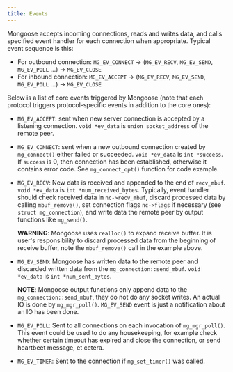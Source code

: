 ```yaml
---
title: Events
---
```


Mongoose accepts incoming connections, reads and writes data, and calls
specified event handler for each connection when appropriate. Typical event
sequence is this:

- For outbound connection: `MG_EV_CONNECT` -> (`MG_EV_RECV`, `MG_EV_SEND`,
  `MG_EV_POLL` ...) -> `MG_EV_CLOSE`
- For inbound connection: `MG_EV_ACCEPT` ->  (`MG_EV_RECV`, `MG_EV_SEND`,
  `MG_EV_POLL` ...) -> `MG_EV_CLOSE`


Below is a list of core events triggered by Mongoose (note that each protocol
triggers protocol-specific events in addition to the core ones):

- `MG_EV_ACCEPT`: sent when new server connection is accepted by a listening
  connection. `void *ev_data` is `union socket_address` of the remote peer.

- `MG_EV_CONNECT`: sent when a new outbound connection created by `mg_connect()`
  either failed or succeeded. `void *ev_data` is `int *success`.  If `success`
  is 0, then connection has been established, otherwise it contains error code.
  See `mg_connect_opt()` function for code example.

- `MG_EV_RECV`: New data is received and appended to the end of `recv_mbuf`.
  `void *ev_data` is `int *num_received_bytes`. Typically, event handler should
  check received data in `nc->recv_mbuf`, discard processed data by calling
  `mbuf_remove()`, set connection flags `nc->flags` if necessary (see `struct
  mg_connection`), and write data the remote peer by output functions like
  `mg_send()`.

  **WARNING**: Mongoose uses `realloc()` to expand receive buffer.  It is
  user's responsibility to discard processed data from the beginning of receive
  buffer, note the `mbuf_remove()` call in the example above.

- `MG_EV_SEND`: Mongoose has written data to the remote peer and discarded
  written data from the `mg_connection::send_mbuf`. `void *ev_data` is `int
  *num_sent_bytes`.

  **NOTE**: Mongoose output functions only append data to the
  `mg_connection::send_mbuf`, they do not do any socket writes.  An actual IO
  is done by `mg_mgr_poll()`. `MG_EV_SEND` event is just a notification about
  an IO has been done.

- `MG_EV_POLL`: Sent to all connections on each invocation of `mg_mgr_poll()`.
  This event could be used to do any housekeeping, for example check whether
  certain timeout has expired and close the connection, or send heartbeet
  message, et cetera.

- `MG_EV_TIMER`: Sent to the connection if `mg_set_timer()` was called.

